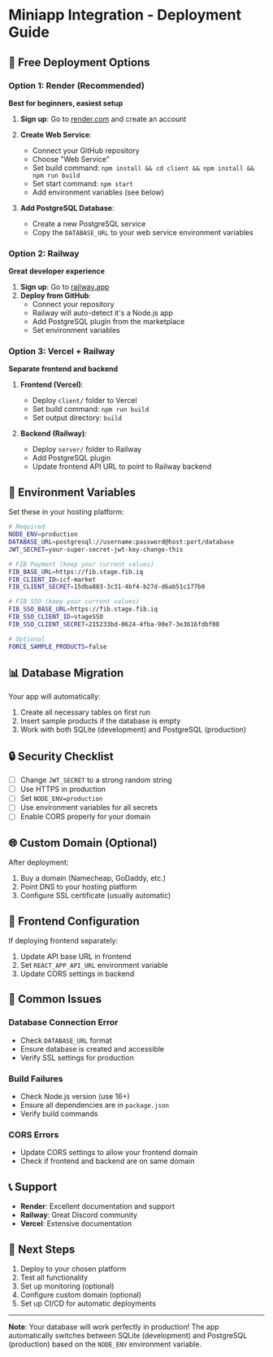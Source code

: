 # Miniapp Integration - Deployment Guide

## 🚀 Free Deployment Options

### Option 1: Render (Recommended)
**Best for beginners, easiest setup**

1. **Sign up**: Go to [render.com](https://render.com) and create an account
2. **Create Web Service**:
   - Connect your GitHub repository
   - Choose "Web Service"
   - Set build command: `npm install && cd client && npm install && npm run build`
   - Set start command: `npm start`
   - Add environment variables (see below)

3. **Add PostgreSQL Database**:
   - Create a new PostgreSQL service
   - Copy the `DATABASE_URL` to your web service environment variables

### Option 2: Railway
**Great developer experience**

1. **Sign up**: Go to [railway.app](https://railway.app)
2. **Deploy from GitHub**:
   - Connect your repository
   - Railway will auto-detect it's a Node.js app
   - Add PostgreSQL plugin from the marketplace
   - Set environment variables

### Option 3: Vercel + Railway
**Separate frontend and backend**

1. **Frontend (Vercel)**:
   - Deploy `client/` folder to Vercel
   - Set build command: `npm run build`
   - Set output directory: `build`

2. **Backend (Railway)**:
   - Deploy `server/` folder to Railway
   - Add PostgreSQL plugin
   - Update frontend API URL to point to Railway backend

## 🔧 Environment Variables

Set these in your hosting platform:

```bash
# Required
NODE_ENV=production
DATABASE_URL=postgresql://username:password@host:port/database
JWT_SECRET=your-super-secret-jwt-key-change-this

# FIB Payment (keep your current values)
FIB_BASE_URL=https://fib.stage.fib.iq
FIB_CLIENT_ID=icf-market
FIB_CLIENT_SECRET=15dba883-3c31-4bf4-b27d-d6ab51c177b0

# FIB SSO (keep your current values)
FIB_SSO_BASE_URL=https://fib.stage.fib.iq
FIB_SSO_CLIENT_ID=stageSSO
FIB_SSO_CLIENT_SECRET=215233bd-0624-4fba-98e7-3e3616fdbf08

# Optional
FORCE_SAMPLE_PRODUCTS=false
```

## 📊 Database Migration

Your app will automatically:
1. Create all necessary tables on first run
2. Insert sample products if the database is empty
3. Work with both SQLite (development) and PostgreSQL (production)

## 🔒 Security Checklist

- [ ] Change `JWT_SECRET` to a strong random string
- [ ] Use HTTPS in production
- [ ] Set `NODE_ENV=production`
- [ ] Use environment variables for all secrets
- [ ] Enable CORS properly for your domain

## 🌐 Custom Domain (Optional)

After deployment:
1. Buy a domain (Namecheap, GoDaddy, etc.)
2. Point DNS to your hosting platform
3. Configure SSL certificate (usually automatic)

## 📱 Frontend Configuration

If deploying frontend separately:
1. Update API base URL in frontend
2. Set `REACT_APP_API_URL` environment variable
3. Update CORS settings in backend

## 🚨 Common Issues

### Database Connection Error
- Check `DATABASE_URL` format
- Ensure database is created and accessible
- Verify SSL settings for production

### Build Failures
- Check Node.js version (use 16+)
- Ensure all dependencies are in `package.json`
- Verify build commands

### CORS Errors
- Update CORS settings to allow your frontend domain
- Check if frontend and backend are on same domain

## 📞 Support

- **Render**: Excellent documentation and support
- **Railway**: Great Discord community
- **Vercel**: Extensive documentation

## 🎯 Next Steps

1. Deploy to your chosen platform
2. Test all functionality
3. Set up monitoring (optional)
4. Configure custom domain (optional)
5. Set up CI/CD for automatic deployments

---

**Note**: Your database will work perfectly in production! The app automatically switches between SQLite (development) and PostgreSQL (production) based on the `NODE_ENV` environment variable. 